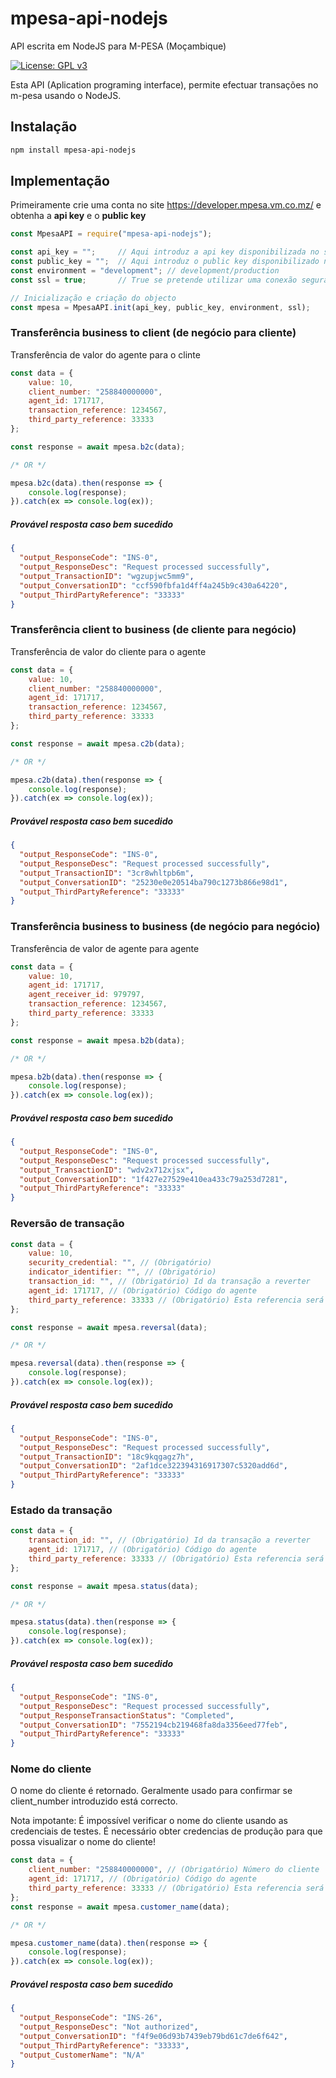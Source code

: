 # mpesa-api-nodejs
API escrita em NodeJS para M-PESA (Moçambique)

[![License: GPL v3](https://img.shields.io/badge/License-GPLv3-blue.svg)](https://www.gnu.org/licenses/gpl-3.0)

Esta API (Aplication programing interface), permite efectuar transações no m-pesa usando o NodeJS.

## Instalação
```bash
npm install mpesa-api-nodejs
```
## Implementação

Primeiramente crie uma conta no site https://developer.mpesa.vm.co.mz/ e obtenha a **api key** e o **public key**
```JavaScript
const MpesaAPI = require("mpesa-api-nodejs");

const api_key = "";		// Aqui introduz a api key disponibilizada no site
const public_key = "";	// Aqui introduz o public key disponibilizado no site
const environment = "development"; // development/production
const ssl = true;		// True se pretende utilizar uma conexão segura (SSL)

// Inicialização e criação do objecto
const mpesa = MpesaAPI.init(api_key, public_key, environment, ssl);
```
### Transferência business to client (de negócio para cliente)
Transferência de valor do agente para o clinte
```JavaScript
const data = {
	value: 10,
	client_number: "258840000000",
	agent_id: 171717,
	transaction_reference: 1234567,
	third_party_reference: 33333
};

const response = await mpesa.b2c(data);

/* OR */

mpesa.b2c(data).then(response => {
	console.log(response);
}).catch(ex => console.log(ex));

```
##### Provável resposta caso bem sucedido
```json
{
  "output_ResponseCode": "INS-0",
  "output_ResponseDesc": "Request processed successfully",
  "output_TransactionID": "wgzupjwc5mm9",
  "output_ConversationID": "ccf590fbfa1d4ff4a245b9c430a64220",
  "output_ThirdPartyReference": "33333"
}
```

### Transferência client to business (de cliente para negócio)
Transferência de valor do cliente para o agente
```JavaScript
const data = {
	value: 10,
	client_number: "258840000000",
	agent_id: 171717,
	transaction_reference: 1234567,
	third_party_reference: 33333
};

const response = await mpesa.c2b(data);

/* OR */

mpesa.c2b(data).then(response => {
	console.log(response);
}).catch(ex => console.log(ex));

```
##### Provável resposta caso bem sucedido
```json
{
  "output_ResponseCode": "INS-0",
  "output_ResponseDesc": "Request processed successfully",
  "output_TransactionID": "3cr8whltpb6m",
  "output_ConversationID": "25230e0e20514ba790c1273b866e98d1",
  "output_ThirdPartyReference": "33333"
}
```

### Transferência business to business (de negócio para negócio)
Transferência de valor de agente para agente
```JavaScript
const data = {
	value: 10,
	agent_id: 171717,
	agent_receiver_id: 979797,
	transaction_reference: 1234567,
	third_party_reference: 33333
};

const response = await mpesa.b2b(data);

/* OR */

mpesa.b2b(data).then(response => {
	console.log(response);
}).catch(ex => console.log(ex));

```
##### Provável resposta caso bem sucedido
```json
{
  "output_ResponseCode": "INS-0",
  "output_ResponseDesc": "Request processed successfully",
  "output_TransactionID": "wdv2x712xjsx",
  "output_ConversationID": "1f427e27529e410ea433c79a253d7281",
  "output_ThirdPartyReference": "33333"
}
```

### Reversão de transação

```JavaScript
const data = {
	value: 10,
	security_credential: "", // (Obrigatório)
	indicator_identifier: "", // (Obrigatório)
	transaction_id: "", // (Obrigatório) Id da transação a reverter
	agent_id: 171717, // (Obrigatório) Código do agente
	third_party_reference: 33333 // (Obrigatório) Esta referencia será usada para efectuar consulta das transações
};

const response = await mpesa.reversal(data);

/* OR */

mpesa.reversal(data).then(response => {
	console.log(response);
}).catch(ex => console.log(ex));

```
##### Provável resposta caso bem sucedido
```json
{
  "output_ResponseCode": "INS-0",
  "output_ResponseDesc": "Request processed successfully",
  "output_TransactionID": "18c9kqgagz7h",
  "output_ConversationID": "2af1dce322394316917307c5320add6d",
  "output_ThirdPartyReference": "33333"
}
```

### Estado da transação

```JavaScript
const data = {
	transaction_id: "", // (Obrigatório) Id da transação a reverter
	agent_id: 171717, // (Obrigatório) Código do agente
	third_party_reference: 33333 // (Obrigatório) Esta referencia será usada para efectuar consulta das transações
};

const response = await mpesa.status(data);

/* OR */

mpesa.status(data).then(response => {
	console.log(response);
}).catch(ex => console.log(ex));

```
##### Provável resposta caso bem sucedido
```json
{
  "output_ResponseCode": "INS-0",
  "output_ResponseDesc": "Request processed successfully",
  "output_ResponseTransactionStatus": "Completed",
  "output_ConversationID": "7552194cb219468fa8da3356eed77feb",
  "output_ThirdPartyReference": "33333"
}
```

### Nome do cliente

O nome do cliente é retornado. Geralmente usado para confirmar se client_number introduzido está correcto.

Nota impotante: É impossível verificar o nome do cliente usando as credenciais de testes. É necessário obter credencias de produção para que possa visualizar o nome do cliente!

```JavaScript
const data = {
	client_number: "258840000000", // (Obrigatório) Número do cliente
	agent_id: 171717, // (Obrigatório) Código do agente
	third_party_reference: 33333 // (Obrigatório) Esta referencia será usada para efectuar consulta das transações
};
const response = await mpesa.customer_name(data);

/* OR */

mpesa.customer_name(data).then(response => {
	console.log(response);
}).catch(ex => console.log(ex));
```
##### Provável resposta caso bem sucedido
```json
{
  "output_ResponseCode": "INS-26",
  "output_ResponseDesc": "Not authorized",
  "output_ConversationID": "f4f9e06d93b7439eb79bd61c7de6f642",
  "output_ThirdPartyReference": "33333",
  "output_CustomerName": "N/A"
}
```